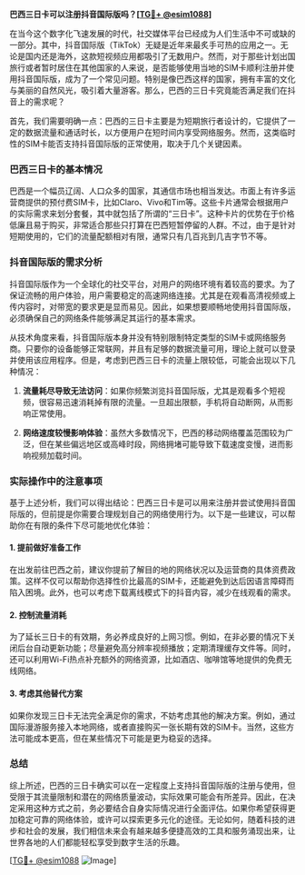 **巴西三日卡可以注册抖音国际版吗？[[TG💪+ @esim1088](https://t.me/s/esim1088)]**

在当今这个数字化飞速发展的时代，社交媒体平台已经成为人们生活中不可或缺的一部分。其中，抖音国际版（TikTok）无疑是近年来最炙手可热的应用之一。无论是国内还是海外，这款短视频应用都吸引了无数用户。然而，对于那些计划出国旅行或者暂时居住在其他国家的人来说，是否能够使用当地的SIM卡顺利注册并使用抖音国际版，成为了一个常见问题。特别是像巴西这样的国家，拥有丰富的文化与美丽的自然风光，吸引着大量游客。那么，巴西的三日卡究竟能否满足我们在抖音上的需求呢？

首先，我们需要明确一点：巴西的三日卡主要是为短期旅行者设计的，它提供了一定的数据流量和通话时长，以方便用户在短时间内享受网络服务。然而，这类临时性的SIM卡能否支持抖音国际版的正常使用，取决于几个关键因素。

### **巴西三日卡的基本情况**

巴西是一个幅员辽阔、人口众多的国家，其通信市场也相当发达。市面上有许多运营商提供的预付费SIM卡，比如Claro、Vivo和Tim等。这些卡片通常会根据用户的实际需求来划分套餐，其中就包括了所谓的“三日卡”。这种卡片的优势在于价格低廉且易于购买，非常适合那些只打算在巴西短暂停留的人群。不过，由于是针对短期使用的，它们的流量配额相对有限，通常只有几百兆到几吉字节不等。

### **抖音国际版的需求分析**

抖音国际版作为一个全球化的社交平台，对用户的网络环境有着较高的要求。为了保证流畅的用户体验，用户需要稳定的高速网络连接。尤其是在观看高清视频或上传内容时，对带宽的要求更是显而易见。因此，如果想要顺畅地使用抖音国际版，必须确保自己的网络条件能够满足其运行的基本需求。

从技术角度来看，抖音国际版本身并没有特别限制特定类型的SIM卡或网络服务商。只要你的设备能够正常联网，并且有足够的数据流量可用，理论上就可以登录并使用该应用程序。但是，考虑到巴西三日卡的流量上限较低，可能会出现以下几种情况：

1. **流量耗尽导致无法访问**：如果你频繁浏览抖音国际版，尤其是观看多个短视频，很容易迅速消耗掉有限的流量。一旦超出限额，手机将自动断网，从而影响正常使用。
   
2. **网络速度较慢影响体验**：虽然大多数情况下，巴西的移动网络覆盖范围较为广泛，但在某些偏远地区或高峰时段，网络拥堵可能导致下载速度变慢，进而影响视频加载时间。

### **实际操作中的注意事项**

基于上述分析，我们可以得出结论：巴西三日卡是可以用来注册并尝试使用抖音国际版的，但前提是你需要合理规划自己的网络使用行为。以下是一些建议，可以帮助你在有限的条件下尽可能地优化体验：

#### **1. 提前做好准备工作**
在出发前往巴西之前，建议你提前了解目的地的网络状况以及运营商的具体资费政策。这样不仅可以帮助你选择性价比最高的SIM卡，还能避免到达后因语言障碍而陷入困境。此外，也可以考虑下载离线模式下的抖音内容，减少在线观看的需求。

#### **2. 控制流量消耗**
为了延长三日卡的有效期，务必养成良好的上网习惯。例如，在非必要的情况下关闭后台自动更新功能；尽量避免高分辨率视频播放；定期清理缓存文件等。同时，还可以利用Wi-Fi热点补充额外的网络资源，比如酒店、咖啡馆等地提供的免费无线网络。

#### **3. 考虑其他替代方案**
如果你发现三日卡无法完全满足你的需求，不妨考虑其他的解决方案。例如，通过国际漫游服务接入本地网络，或者直接购买一张长期有效的SIM卡。当然，这些方法可能成本更高，但在某些情况下可能是更为稳妥的选择。

### **总结**

综上所述，巴西的三日卡确实可以在一定程度上支持抖音国际版的注册与使用，但受限于其流量限制和潜在的网络质量波动，实际效果可能会有所差异。因此，在决定采用这种方式之前，务必要结合自身实际情况进行全面评估。如果你希望获得更加稳定可靠的网络体验，或许可以探索更多元化的途径。无论如何，随着科技的进步和社会的发展，我们相信未来会有越来越多便捷高效的工具和服务涌现出来，让世界各地的人们都能轻松享受到数字生活的乐趣。

[[TG💪+ @esim1088](https://t.me/s/esim1088) ![Image](https://i.postimg.cc/4NQfJmqS/Snipaste-2025-05-13-00-14-12.png)]